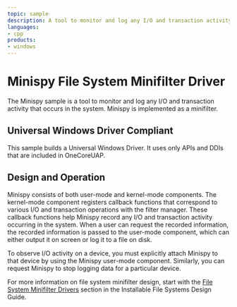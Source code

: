 ```yaml
---
topic: sample
description: A tool to monitor and log any I/O and transaction activity that occurs in the system.
languages:
- cpp
products:
- windows
---
```


<!---
    name: Minispy File System Minifilter Driver
    platform: WDM
    language: cpp
    category: FileSystem
    description: A tool to monitor and log any I/O and transaction activity that occurs in the system.
    samplefwlink: http://go.microsoft.com/fwlink/p/?LinkId=617651
--->

# Minispy File System Minifilter Driver

The Minispy sample is a tool to monitor and log any I/O and transaction activity that occurs in the system. Minispy is implemented as a minifilter.

## Universal Windows Driver Compliant

This sample builds a Universal Windows Driver. It uses only APIs and DDIs that are included in OneCoreUAP.

## Design and Operation

Minispy consists of both user-mode and kernel-mode components. The kernel-mode component registers callback functions that correspond to various I/O and transaction operations with the filter manager. These callback functions help Minispy record any I/O and transaction activity occurring in the system. When a user can request the recorded information, the recorded information is passed to the user-mode component, which can either output it on screen or log it to a file on disk.

To observe I/O activity on a device, you must explicitly attach Minispy to that device by using the Minispy user-mode component. Similarly, you can request Minispy to stop logging data for a particular device.

For more information on file system minifilter design, start with the [File System Minifilter Drivers](http://msdn.microsoft.com/en-us/library/windows/hardware/ff540402) section in the Installable File Systems Design Guide.
